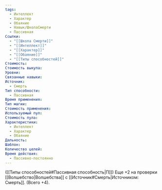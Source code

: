 ```yaml
---
tags:
  - Интеллект
  - Характер
  - Обаяние
  - Навык/ШколаСмерти
  - Пассивная
Ссылки:
  - "[[Школа Смерти]]"
  - "[[Интеллект]]"
  - "[[Характер]]"
  - "[[Обаяние]]"
  - "[[Типы способностей]]"
Стоимость: 
Стоимость выкупа: 
Уровни: 
Связанные навыки: 
Источник:
  - Смерть
Тип способности:
  - Пассивная
Время применения: 
Тип магии: 
Стоимость применения: 
Используемый пул: 
Стоимость пула: 
Характеристики:
  - Интеллект
  - Характер
  - Обаяние
Дальность: 
Шаблон: 
Количество целей: 
Время действия:
  - Пассивно-постоянно
---
```

([[Типы способностей#Пассивная способность|П]]) Еще +2 на проверки [[Волшебство|Волшебства]] с [[Источник#Смерть|Источником: Смерть]]. (Всего +4).